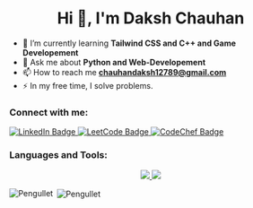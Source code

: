 <h1 align="center">Hi 👋, I'm Daksh Chauhan</h1>

- 🌱 I’m currently learning **Tailwind CSS and C++ and Game Developement**
- 💬 Ask me about **Python and Web-Developement**
- 📫 How to reach me **chauhandaksh12789@gmail.com**
- ⚡ In my free time, I solve problems.
  
<h3 align="left">Connect with me:</h3>
  <a href="https://www.linkedin.com/in/chetan3327/">
    <img src="https://img.shields.io/badge/LinkedIn-blue?style=for-the-badge&logo=linkedin&logoColor=white" alt="LinkedIn Badge"/>
  </a>
  <a href="https://leetcode.com/chetan3327/">
    <img src="https://img.shields.io/badge/LeetCode-orange?style=for-the-badge&logo=leetcode&logoColor=white" alt="LeetCode Badge"/>
  </a>
  <a href="https://www.codechef.com/users/daksh1289">
    <img src="https://img.shields.io/badge/CodeChef-red?style=for-the-badge&logo=codechef&logoColor=white" alt="CodeChef Badge"/>
  </a>


<h3 align="left">Languages and Tools:</h3>

<p align="center">
<a href="https://skillicons.dev">
    <img src="https://skillicons.dev/icons?i=python,js" />
</a>
<a href="https://skillicons.dev">
    <img src="https://skillicons.dev/icons?i=html,css,tailwind" />
</a>
</p>
</div>

<p><img align="left" src="https://github-readme-stats.vercel.app/api/top-langs?username=Pengullet&show_icons=true&locale=en" alt="Pengullet" /></p>

<p>&nbsp;<img align="center" src="https://github-readme-stats.vercel.app/api?username=Pengullet&show_icons=true&locale=en" alt="Pengullet" /></p>

